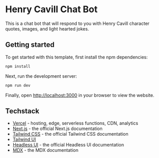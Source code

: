 # Henry Cavill Chat Bot

This is a chat bot that will respond to you with Henry Cavill character quotes, images, and light hearted jokes.

## Getting started

To get started with this template, first install the npm dependencies:

```bash
npm install
```

Next, run the development server:

```bash
npm run dev
```

Finally, open [http://localhost:3000](http://localhost:3000) in your browser to view the website.

## Techstack

- [Vercel](https://vercel.com/) - hosting, edge, serverless functions, CDN, analytics
- [Next.js](https://nextjs.org/docs) - the official Next.js documentation
- [Tailwind CSS](https://tailwindcss.com/docs) - the official Tailwind CSS documentation
- [Tailwind UI](https://tailwindui.com)
- [Headless UI](https://headlessui.dev) - the official Headless UI documentation
- [MDX](https://mdxjs.com) - the MDX documentation
